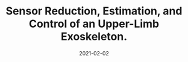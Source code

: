 ---
title: "Sensor Reduction, Estimation, and Control of an Upper-Limb Exoskeleton."
authors: "Jianwei Sun, Yang Shen, Jacob Rosen."
venue: "IEEE Robotics and Automation Letters (RA-L), 2021."
date: 2021-02-02
link: "https://ieeexplore.ieee.org/abstract/document/9345464"
pdf: "../assets/files/RAL_2021.pdf"
citation: 'J. Sun, Y. Shen and J. Rosen, "Sensor Reduction, Estimation, and Control of an Upper-Limb Exoskeleton," in IEEE Robotics and Automation Letters, vol. 6, no. 2, pp. 1012-1019, April 2021, doi: 10.1109/LRA.2021.3056366.'
selected: false
---